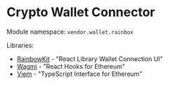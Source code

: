 # Crypto Wallet Connector

Module namespace: `vendor.wallet.rainbox`

Libraries:

- [RainbowKit](https://www.rainbowkit.com/) - "React Library Wallet Connection UI"
- [Wagmi](https://wagmi.sh/) - "React Hooks for Ethereum"
- [Viem](https://github.com/wagmi-dev/viem) - "TypeScript Interface for Ethereum"

